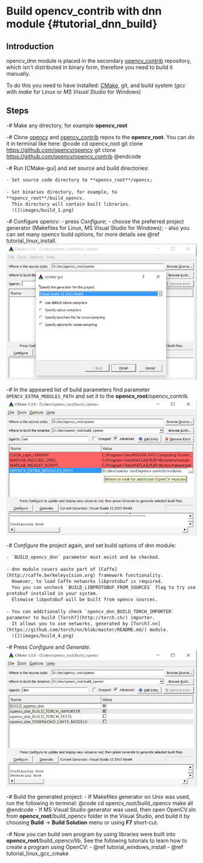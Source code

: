 Build opencv_contrib with dnn module {#tutorial_dnn_build}
====================================

Introduction
------------
opencv_dnn module is placed in the secondary [opencv_contrib](https://github.com/opencv/opencv_contrib) repository,
which isn't distributed in binary form, therefore you need to build it manually.

To do this you need to have installed: [CMake](http://www.cmake.org/download), git, and build system (*gcc* with *make* for Linux or *MS Visual Studio* for Windows)

Steps
-----
-# Make any directory, for example **opencv_root**

-# Clone [opencv](https://github.com/opencv/opencv) and [opencv_contrib](https://github.com/opencv/opencv_contrib) repos to the **opencv_root**.
   You can do it in terminal like here:
@code
cd opencv_root
git clone https://github.com/opencv/opencv
git clone https://github.com/opencv/opencv_contrib
@endcode

-# Run [CMake-gui] and set source and build directories:

    - Set source code directory to **opencv_root**/opencv;

    - Set binaries directory, for example, to **opencv_root**/build_opencv.
      This directory will contain built libraries.
      ![](images/build_1.png)

-# Configure opencv:
       - press *Configure*;
       - choose the preferred project generator (Makefiles for Linux, MS Visual Studio for Windows);
       - also you can set many opencv build options, for more details see @ref tutorial_linux_install.
         ![](images/build_2.png)

-# In the appeared list of build parameters find parameter `OPENCV_EXTRA_MODULES_PATH` and set it to the **opencv_root**/opencv_contrib.
   ![](images/build_3.png)

-# *Configure* the project again, and set build options of dnn module:

    - `BUILD_opencv_dnn` parameter must exist and be checked.

    - dnn module covers waste part of [Caffe](http://caffe.berkeleyvision.org) framework functionality.
      However, to load Caffe networks libprotobuf is required.
      You you can uncheck `BUILD_LIBPROTOBUF_FROM_SOURCES` flag to try use protobuf installed in your system.
      Elsewise libpotobuf will be built from opencv sources.

    - You can additionally check `opencv_dnn_BUILD_TORCH_IMPORTER` parameter to build [Torch7](http://torch.ch/) importer.
      It allows you to use networks, generated by [Torch7.nn](https://github.com/torch/nn/blob/master/README.md/) module.
      ![](images/build_4.png)

-# Press *Configure* and *Generate*.
   ![](images/build_5.png)

-# Build the generated project:
    - If Makefiles generator on Unix was used, run the following in terminal:
      @code
      cd opencv_root/build_opencv
      make all
      @endcode
    - If MS Visual Studio generator was used, then open OpenCV.sln from **opencv_root**/build_opencv folder in the Visual Studio,
      and build it by choosing **Build** -> **Build Solution** menu or using **F7** short-cut.

-# Now you can build own program by using libraries were built into **opencv_root**/build_opencv/lib.
   See the following tutorials to learn how to create a program using OpenCV:
       - @ref tutorial_windows_install
       - @ref tutorial_linux_gcc_cmake